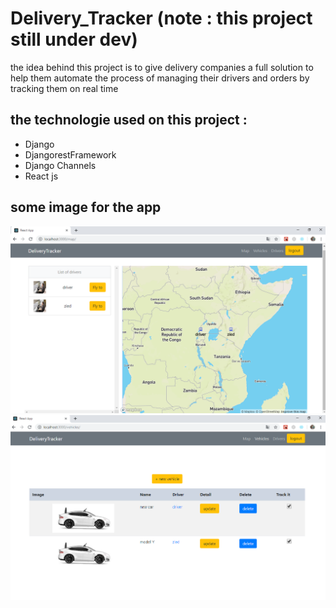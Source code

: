 # Delivery_Tracker (note : this project still under dev)
the idea behind this project is to give delivery companies a full solution to help them automate the process of managing their drivers and orders 
by tracking them on real time 
<br/>
## the technologie used on this project : 
- Django <br/>
- DjangorestFramework <br/>
- Django Channels <br/>
- React js <br/>
## some image for the app 
<img src='https://github.com/aballah-chamakh/Delivery_Tracker/blob/master/dt_map.png' /> <br/>
<img src='https://github.com/aballah-chamakh/Delivery_Tracker/blob/master/dt_vehicles.png' />
